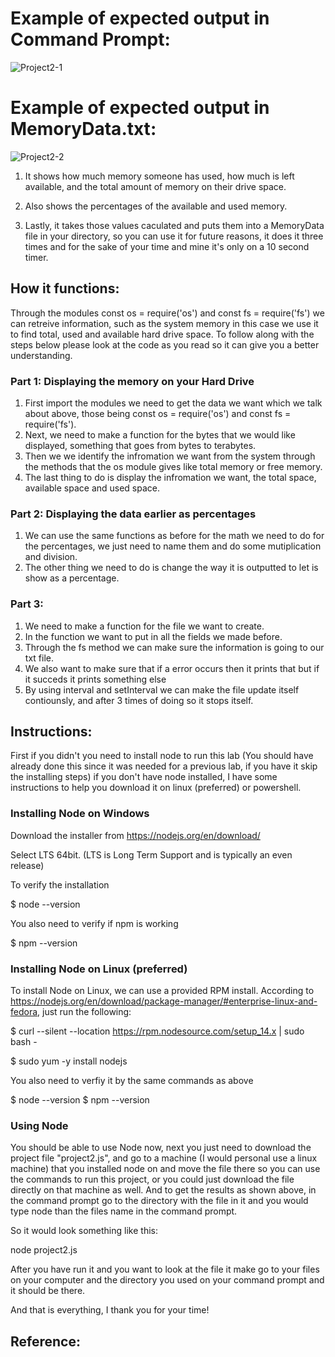 # Example of expected output in Command Prompt: 
![Project2-1](https://github.com/millJosh/it3038c-scripts/assets/113854085/0d817b47-8ef4-4c13-bd80-d3850d9128fb)

# Example of expected output in MemoryData.txt:
![Project2-2](https://github.com/millJosh/it3038c-scripts/assets/113854085/2e031d0f-0022-43a1-9ed8-7d4f80a5e398)

1. It shows how much memory someone has used, how much is left available, and the total amount of memory on their drive space. 

2. Also shows the percentages of the available and used memory.

3. Lastly, it takes those values caculated and puts them into a MemoryData file in your directory, so you can use it for future reasons, it does it three times and for the sake of your time and mine it's only on a 10 second timer. 

## How it functions: 
Through the modules const os = require('os') and const fs = require('fs') we can retreive information, such as the system memory in this case we use it to find total, used and available hard drive space. To follow along with the steps below please look at the code as you read so it can give you a better understanding. 

### Part 1: Displaying the memory on your Hard Drive
1. First import the modules we need to get the data we want which we talk about above, those being const os = require('os') and const fs = require('fs').
2. Next, we need to make a function for the bytes that we would like displayed, something that goes from bytes to terabytes.
3. Then we we identify the infromation we want from the system through the methods that the os module gives like total memory or free memory.
4. The last thing to do is display the infromation we want, the total space, available space and used space.

### Part 2: Displaying the data earlier as percentages
1. We can use the same functions as before for the math we need to do for the percentages, we just need to name them and do some mutiplication and division.
2. The other thing we need to do is change the way it is outputted to let is show as a percentage.

### Part 3:
1. We need to make a function for the file we want to create.
2. In the function we want to put in all the fields we made before.
3. Through the fs method we can make sure the information is going to our txt file.
4. We also want to make sure that if a error occurs then it prints that but if it succeds it prints something else
5. By using interval and setInterval we can make the file update itself contiounsly, and after 3 times of doing so it stops itself. 

## Instructions: 
First if you didn't you need to install node to run this lab (You should have already done this since it was needed for a previous lab, if you have it skip the installing steps) if you don't have node installed, I have some instructions to help you download it on linux (preferred) or powershell.

### Installing Node on Windows
Download the installer from https://nodejs.org/en/download/

Select LTS 64bit. (LTS is Long Term Support and is typically an even release)

To verify the installation

$ node --version

You also need to verify if npm is working

$ npm --version

### Installing Node on Linux (preferred)
To install Node on Linux, we can use a provided RPM install. According to https://nodejs.org/en/download/package-manager/#enterprise-linux-and-fedora, just run the following:

$ curl --silent --location https://rpm.nodesource.com/setup_14.x | sudo bash -

$ sudo yum -y install nodejs	

You also need to verfiy it by the same commands as above

$ node --version $ npm --version

### Using Node
You should be able to use Node now, next you just need to download the project file "project2.js", and go to a machine (I would personal use a linux machine) that you installed node on and move the file there so you can use the commands to run this project, or you could just download the file directly on that machine as well. And to get the results as shown above, in the command prompt go to the directory with the file in it and you would type node than the files name in the command prompt. 

So it would look something like this:

node project2.js

After you have run it and you want to look at the file it make go to your files on your computer and the directory you used on your command prompt and it should be there.

And that is everything, I thank you for your time!

## Reference:

